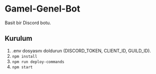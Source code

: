 # Gamel-Genel-Bot

Basit bir Discord botu. 

## Kurulum

1. .env dosyasını doldurun (DISCORD_TOKEN, CLIENT_ID, GUILD_ID).  
2. `npm install`  
3. `npm run deploy-commands`  
4. `npm start`